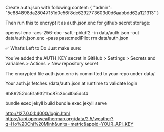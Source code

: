 Create auth.json with following content:
{
  "admin": "5e884898da28047151d0e56f8dc6292773603d0d6aabbdd62a121313"
}

Then run this to encrypt it as auth.json.enc for github secret storage:

openssl enc -aes-256-cbc -salt -pbkdf2 -in data/auth.json -out data/auth.json.enc -pass pass:mediPilot
rm data/auth.json

✅ What’s Left to Do
Just make sure:

You’ve added the AUTH_KEY secret in GitHub > Settings > Secrets and variables > Actions > New repository secret

The encrypted file auth.json.enc is committed to your repo under data/

Your auth.js fetches /data/auth.json at runtime to validate login

6b86252dc61a9321bc87c3bcd0a5dcf4

bundle exec jekyll build
bundle exec jekyll serve

http://127.0.0.1:4000/login.html
https://api.openweathermap.org/data/2.5/weather?q=Ho%20Chi%20Minh&units=metric&appid=YOUR_API_KEY
